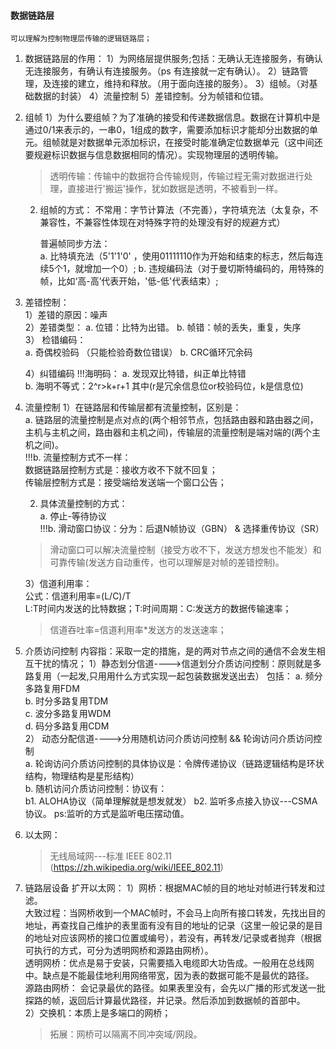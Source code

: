 ####   数据链路层
    可以理解为控制物理层传输的逻辑链路层；
1. 数据链路层的作用：
    1）为网络层提供服务;包括：无确认无连接服务，有确认无连接服务，有确认有连接服务。（ps 有连接就一定有确认）。
    2）链路管理，及连接的建立，维持和释放。（用于面向连接的服务）。
    3）组帧。（对基础数据的封装）
    4）流量控制
    5）差错控制。分为帧错和位错。

2. 组帧
    1）为什么要组帧？为了准确的接受和传递数据信息。数据在计算机中是通过0/1来表示的，一串0，1组成的数字，需要添加标识才能却分出数据的单元。组帧就是对数据单元添加标识，在接受时能准确定位数据单元（这中间还要规避标识数据与信息数据相同的情况）。实现物理层的透明传输。
    > 透明传输：传输中的数据符合传输规则，传输过程无需对数据进行处理，直接进行'搬运'操作，犹如数据是透明，不被看到一样。
    2) 组帧的方式：
         不常用：字节计算法（不完善），字符填充法（太复杂，不兼容性，不兼容性体现在对特殊字符的处理没有好的规避方式）

         普遍帧同步方法：  
            a. 比特填充法（5'1'1'0' ，使用01111110作为开始和结束的标志，然后每连续5个1，就增加一个0）;
            b. 违规编码法（对于曼切斯特编码的，用特殊的帧，比如‘高-高’代表开始，'低-低'代表结束）;

3. 差错控制：  
    1）差错的原因：噪声  
    2）差错类型：
        a. 位错：比特为出错。
        b. 帧错：帧的丢失，重复，失序  
    3） 检错编码：   
        a. 奇偶校验码 （只能检验奇数位错误）
        b. CRC循环冗余码
    
    4）纠错编码
        !!!海明码：
        a. 发现双比特错，纠正单比特错  
        b. 海明不等式：2^r>k+r+1    其中(r是冗余信息位or校验码位，k是信息位)

4. 流量控制
    1）在链路层和传输层都有流量控制，区别是：   
        a. 链路层的流量控制是点对点的(两个相邻节点，包括路由器和路由器之间，主机与主机之间，路由器和主机之间)，传输层的流量控制是端对端的(两个主机之间)。   
        !!!b. 流量控制方式不一样：  
            数据链路层控制方式是：接收方收不下就不回复；  
            传输层控制方式是：接受端给发送端一个窗口公告；
    
    
    2) 具体流量控制的方式：  
        a. 停止-等待协议   
        !!!b. 滑动窗口协议：分为：后退N帧协议（GBN）  &  选择重传协议（SR）
    
    > 滑动窗口可以解决流量控制（接受方收不下，发送方想发也不能发）和可靠传输(发送方自动重传，也可以理解是对帧的差错控制)。

    3）信道利用率：  
        公式：信道利用率=(L/C)/T    
        L:T时间内发送的比特数据；T:时间周期：C:发送方的数据传输速率；
    > 信道吞吐率=信道利用率*发送方的发送速率；

5. 介质访问控制
    内容指：采取一定的措施，是的两对节点之间的通信不会发生相互干扰的情况；
    1）静态划分信道---->信道划分介质访问控制：原则就是多路复用（一起发,只用用什么方式实现一起包装数据发送出去）
        包括：
        a. 频分多路复用FDM   
        b. 时分多路复用TDM   
        c. 波分多路复用WDM   
        d. 码分多路复用CDM    
    2） 动态分配信道---->分用随机访问介质访问控制 && 轮询访问介质访问控制   
        a. 轮询访问介质访问控制的具体协议是：令牌传递协议（链路逻辑结构是环状结构，物理结构是星形结构）   
        b. 随机访问介质访问控制：协议有：  
            b1. ALOHA协议（简单理解就是想发就发）
            b2. 监听多点接入协议---CSMA协议。 ps:监听的方式是监听电压摆动值。   

6. 以太网：


    > 无线局域网---标准 IEEE 802.11 (https://zh.wikipedia.org/wiki/IEEE_802.11)

7. 链路层设备
    扩开以太网：
    1）网桥：根据MAC帧的目的地址对帧进行转发和过滤。   
    大致过程：当网桥收到一个MAC帧时，不会马上向所有接口转发，先找出目的地址，再查找自己维护的表里面有没有目的地址的记录（这里一般记录的是目的地址对应该网桥的接口位置或编号），若没有，再转发/记录或者抛弃（根据可执行的方式，可分为透明网桥和源路由网桥）。   
    透明网桥：优点是易于安装，只需要插入电缆即大功告成。一般用在总线网中。缺点是不能最佳地利用网络带宽，因为表的数据可能不是最优的路径。  
    源路由网桥： 会记录最优的路径。如果表里没有，会先以广播的形式发送一批探路的帧，返回后计算最优路径，并记录。然后添加到数据帧的首部中。    
    2）交换机：本质上是多端口的网桥；

    >拓展：网桥可以隔离不同冲突域/网段。